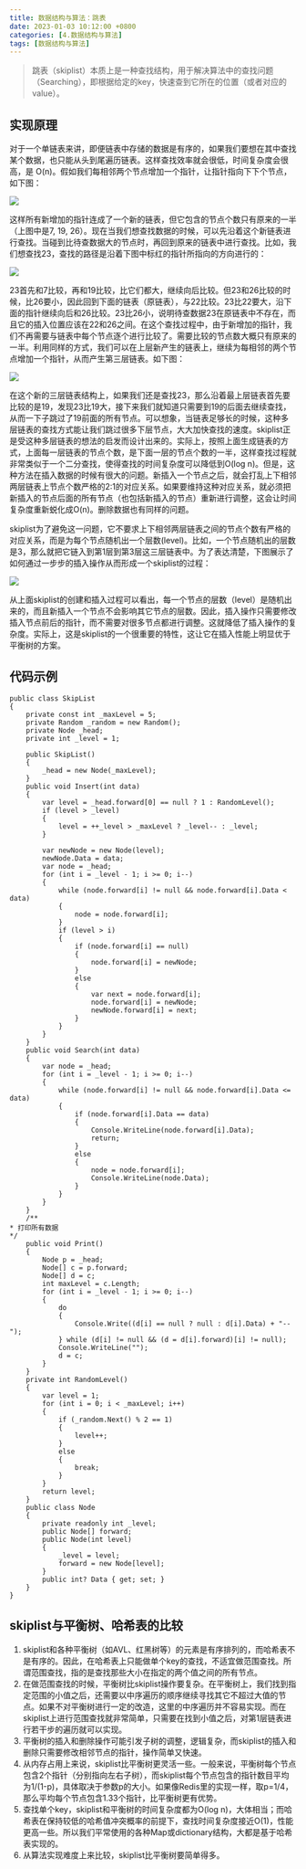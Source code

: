 ```yaml
---
title: 数据结构与算法：跳表
date: 2023-01-03 10:12:00 +0800
categories: [4.数据结构与算法]
tags: [数据结构与算法]
---
```



> 跳表（skiplist）本质上是一种查找结构，用于解决算法中的查找问题（Searching），即根据给定的key，快速查到它所在的位置（或者对应的value）。

## 实现原理

对于一个单链表来讲，即便链表中存储的数据是有序的，如果我们要想在其中查找某个数据，也只能从头到尾遍历链表。这样查找效率就会很低，时间复杂度会很高，是 O(n)。假如我们每相邻两个节点增加一个指针，让指针指向下下个节点，如下图：

![](/assets/img/skip-list/001.png)

这样所有新增加的指针连成了一个新的链表，但它包含的节点个数只有原来的一半（上图中是7, 19, 26）。现在当我们想查找数据的时候，可以先沿着这个新链表进行查找。当碰到比待查数据大的节点时，再回到原来的链表中进行查找。比如，我们想查找23，查找的路径是沿着下图中标红的指针所指向的方向进行的：

![](/assets/img/skip-list/002.png)

23首先和7比较，再和19比较，比它们都大，继续向后比较。但23和26比较的时候，比26要小，因此回到下面的链表（原链表），与22比较。23比22要大，沿下面的指针继续向后和26比较。23比26小，说明待查数据23在原链表中不存在，而且它的插入位置应该在22和26之间。在这个查找过程中，由于新增加的指针，我们不再需要与链表中每个节点逐个进行比较了。需要比较的节点数大概只有原来的一半。利用同样的方式，我们可以在上层新产生的链表上，继续为每相邻的两个节点增加一个指针，从而产生第三层链表。如下图：

![](/assets/img/skip-list/003.png)

在这个新的三层链表结构上，如果我们还是查找23，那么沿着最上层链表首先要比较的是19，发现23比19大，接下来我们就知道只需要到19的后面去继续查找，从而一下子跳过了19前面的所有节点。可以想象，当链表足够长的时候，这种多层链表的查找方式能让我们跳过很多下层节点，大大加快查找的速度。skiplist正是受这种多层链表的想法的启发而设计出来的。实际上，按照上面生成链表的方式，上面每一层链表的节点个数，是下面一层的节点个数的一半，这样查找过程就非常类似于一个二分查找，使得查找的时间复杂度可以降低到O(log n)。但是，这种方法在插入数据的时候有很大的问题。新插入一个节点之后，就会打乱上下相邻两层链表上节点个数严格的2:1的对应关系。如果要维持这种对应关系，就必须把新插入的节点后面的所有节点（也包括新插入的节点）重新进行调整，这会让时间复杂度重新蜕化成O(n)。删除数据也有同样的问题。

skiplist为了避免这一问题，它不要求上下相邻两层链表之间的节点个数有严格的对应关系，而是为每个节点随机出一个层数(level)。比如，一个节点随机出的层数是3，那么就把它链入到第1层到第3层这三层链表中。为了表达清楚，下图展示了如何通过一步步的插入操作从而形成一个skiplist的过程：

![](/assets/img/skip-list/004.png)

从上面skiplist的创建和插入过程可以看出，每一个节点的层数（level）是随机出来的，而且新插入一个节点不会影响其它节点的层数。因此，插入操作只需要修改插入节点前后的指针，而不需要对很多节点都进行调整。这就降低了插入操作的复杂度。实际上，这是skiplist的一个很重要的特性，这让它在插入性能上明显优于平衡树的方案。

## 代码示例

```
public class SkipList
{
    private const int _maxLevel = 5;
    private Random _random = new Random();
    private Node _head;
    private int _level = 1;

    public SkipList()
    {
        _head = new Node(_maxLevel);
    }
    public void Insert(int data)
    {
        var level = _head.forward[0] == null ? 1 : RandomLevel();
        if (level > _level)
        {
            level = ++_level > _maxLevel ? _level-- : _level;
        }

        var newNode = new Node(level);
        newNode.Data = data;
        var node = _head;
        for (int i = _level - 1; i >= 0; i--)
        {
            while (node.forward[i] != null && node.forward[i].Data < data)
            {
                node = node.forward[i];
            }
            if (level > i)
            {
                if (node.forward[i] == null)
                {
                    node.forward[i] = newNode;
                }
                else
                {
                    var next = node.forward[i];
                    node.forward[i] = newNode;
                    newNode.forward[i] = next;
                }
            }
        }
    }
    public void Search(int data)
    {
        var node = _head;
        for (int i = _level - 1; i >= 0; i--)
        {
            while (node.forward[i] != null && node.forward[i].Data <= data)
            {
                if (node.forward[i].Data == data)
                {
                    Console.WriteLine(node.forward[i].Data);
                    return;
                }
                else
                {
                    node = node.forward[i];
                    Console.WriteLine(node.Data);
                }
            }
        }
    }
    /**
* 打印所有数据
*/
    public void Print()
    {
        Node p = _head;
        Node[] c = p.forward;
        Node[] d = c;
        int maxLevel = c.Length;
        for (int i = _level - 1; i >= 0; i--)
        {
            do
            {
                Console.Write((d[i] == null ? null : d[i].Data) + "--");
            } while (d[i] != null && (d = d[i].forward)[i] != null);
            Console.WriteLine("");
            d = c;
        }
    }
    private int RandomLevel()
    {
        var level = 1;
        for (int i = 0; i < _maxLevel; i++)
        {
            if (_random.Next() % 2 == 1)
            {
                level++;
            }
            else
            {
                break;
            }
        }
        return level;
    }
    public class Node
    {
        private readonly int _level;
        public Node[] forward;
        public Node(int level)
        {
            _level = level;
            forward = new Node[level];
        }
        public int? Data { get; set; }
    }
}
```

## skiplist与平衡树、哈希表的比较

1. skiplist和各种平衡树（如AVL、红黑树等）的元素是有序排列的，而哈希表不是有序的。因此，在哈希表上只能做单个key的查找，不适宜做范围查找。所谓范围查找，指的是查找那些大小在指定的两个值之间的所有节点。
2. 在做范围查找的时候，平衡树比skiplist操作要复杂。在平衡树上，我们找到指定范围的小值之后，还需要以中序遍历的顺序继续寻找其它不超过大值的节点。如果不对平衡树进行一定的改造，这里的中序遍历并不容易实现。而在skiplist上进行范围查找就非常简单，只需要在找到小值之后，对第1层链表进行若干步的遍历就可以实现。
3. 平衡树的插入和删除操作可能引发子树的调整，逻辑复杂，而skiplist的插入和删除只需要修改相邻节点的指针，操作简单又快速。
4. 从内存占用上来说，skiplist比平衡树更灵活一些。一般来说，平衡树每个节点包含2个指针（分别指向左右子树），而skiplist每个节点包含的指针数目平均为1/(1-p)，具体取决于参数p的大小。如果像Redis里的实现一样，取p=1/4，那么平均每个节点包含1.33个指针，比平衡树更有优势。
5. 查找单个key，skiplist和平衡树的时间复杂度都为O(log n)，大体相当；而哈希表在保持较低的哈希值冲突概率的前提下，查找时间复杂度接近O(1)，性能更高一些。所以我们平常使用的各种Map或dictionary结构，大都是基于哈希表实现的。
6. 从算法实现难度上来比较，skiplist比平衡树要简单得多。